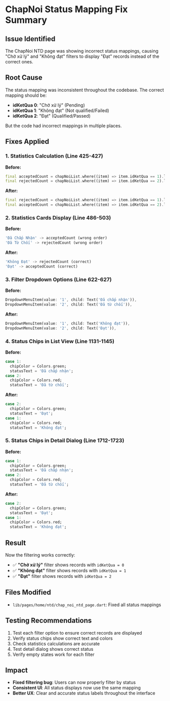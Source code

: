 # ChapNoi Status Mapping Fix Summary

## Issue Identified
The ChapNoi NTD page was showing incorrect status mappings, causing "Chờ xử lý" and "Không đạt" filters to display "Đạt" records instead of the correct ones.

## Root Cause
The status mapping was inconsistent throughout the codebase. The correct mapping should be:
- **idKetQua 0**: "Chờ xử lý" (Pending)
- **idKetQua 1**: "Không đạt" (Not qualified/Failed)  
- **idKetQua 2**: "Đạt" (Qualified/Passed)

But the code had incorrect mappings in multiple places.

## Fixes Applied

### 1. Statistics Calculation (Line 425-427)
**Before:**
```dart
final acceptedCount = chapNoiList.where((item) => item.idKetQua == 1).length;
final rejectedCount = chapNoiList.where((item) => item.idKetQua == 2).length;
```

**After:**
```dart
final rejectedCount = chapNoiList.where((item) => item.idKetQua == 1).length; // 1 = Không đạt
final acceptedCount = chapNoiList.where((item) => item.idKetQua == 2).length; // 2 = Đạt
```

### 2. Statistics Cards Display (Line 486-503)
**Before:**
```dart
'Đã Chấp Nhận' -> acceptedCount (wrong order)
'Đã Từ Chối' -> rejectedCount (wrong order)
```

**After:**
```dart
'Không Đạt' -> rejectedCount (correct)
'Đạt' -> acceptedCount (correct)
```

### 3. Filter Dropdown Options (Line 622-627)
**Before:**
```dart
DropdownMenuItem(value: '1', child: Text('Đã chấp nhận')),
DropdownMenuItem(value: '2', child: Text('Đã từ chối')),
```

**After:**
```dart
DropdownMenuItem(value: '1', child: Text('Không đạt')),
DropdownMenuItem(value: '2', child: Text('Đạt')),
```

### 4. Status Chips in List View (Line 1131-1145)
**Before:**
```dart
case 1:
  chipColor = Colors.green;
  statusText = 'Đã chấp nhận';
case 2:
  chipColor = Colors.red;
  statusText = 'Đã từ chối';
```

**After:**
```dart
case 2:
  chipColor = Colors.green;
  statusText = 'Đạt';
case 1:
  chipColor = Colors.red;
  statusText = 'Không đạt';
```

### 5. Status Chips in Detail Dialog (Line 1712-1723)
**Before:**
```dart
case 1:
  chipColor = Colors.green;
  statusText = 'Đã chấp nhận';
case 2:
  chipColor = Colors.red;
  statusText = 'Đã từ chối';
```

**After:**
```dart
case 2:
  chipColor = Colors.green;
  statusText = 'Đạt';
case 1:
  chipColor = Colors.red;
  statusText = 'Không đạt';
```

## Result
Now the filtering works correctly:
- ✅ **"Chờ xử lý"** filter shows records with `idKetQua = 0`
- ✅ **"Không đạt"** filter shows records with `idKetQua = 1`
- ✅ **"Đạt"** filter shows records with `idKetQua = 2`

## Files Modified
- `lib/pages/home/ntd/chap_noi_ntd_page.dart`: Fixed all status mappings

## Testing Recommendations
1. Test each filter option to ensure correct records are displayed
2. Verify status chips show correct text and colors
3. Check statistics calculations are accurate
4. Test detail dialog shows correct status
5. Verify empty states work for each filter

## Impact
- **Fixed filtering bug**: Users can now properly filter by status
- **Consistent UI**: All status displays now use the same mapping
- **Better UX**: Clear and accurate status labels throughout the interface